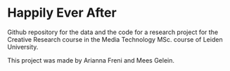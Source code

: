 # Happily Ever After
Github repository for the data and the code for a research project for the Creative Research course in the Media Technology MSc. course of Leiden University.

This project was made by Arianna Freni and Mees Gelein.